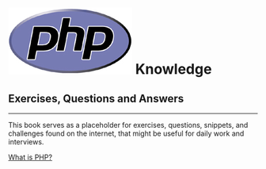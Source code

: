 # ![](/assets/php-big.jpg) **Knowledge**

## **Exercises, Questions and Answers**

---

This book serves as a placeholder for exercises, questions, snippets, and challenges found on the internet, that might be useful for daily work and interviews.



[What is PHP?](/first-question.md)

